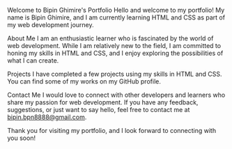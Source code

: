 
Welcome to Bipin Ghimire's Portfolio
Hello and welcome to my portfolio! My name is Bipin Ghimire, and I am currently learning HTML and CSS as part of my web development journey.

About Me
I am an enthusiastic learner who is fascinated by the world of web development. While I am relatively new to the field, I am committed to honing my skills in HTML and CSS, and I enjoy exploring the possibilities of what I can create.

Projects
I have completed a few projects using my skills in HTML and CSS. You can find some of my works on my GitHub profile.

Contact Me
I would love to connect with other developers and learners who share my passion for web development. If you have any feedback, suggestions, or just want to say hello, feel free to contact me at bipin.bpn8888@gmail.com.

Thank you for visiting my portfolio, and I look forward to connecting with you soon!
